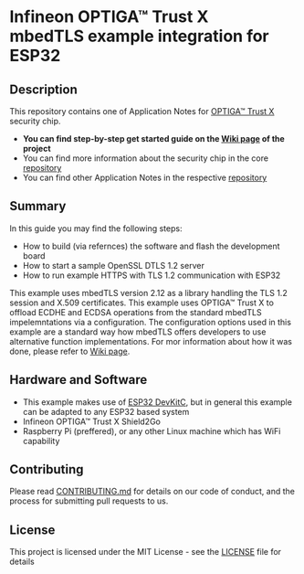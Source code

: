 # Infineon OPTIGA&trade; Trust X </br> mbedTLS example integration for ESP32

## Description

This repository contains one of Application Notes for [OPTIGA™ Trust X](www.infineon.com/optiga-trust-x) security chip.

* **You can find step-by-step get started guide on the [Wiki page](https://github.com/Infineon/mbedtls-optiga-trust-x/wiki) of the project**
* You can find more information about the security chip in the core [repository](https://github.com/Infineon/optiga-trust-x)
* You can find other Application Notes in the respective [repository](https://github.com/Infineon/appnotes-optiga-trust-x)

## Summary
In this guide you may find the following steps:
* How to build (via refernces) the software and flash the development board
* How to start a sample OpenSSL DTLS 1.2 server
* How to run example HTTPS with TLS 1.2 communication with ESP32

This example uses mbedTLS version 2.12 as a library handling the TLS 1.2 session and X.509 certificates. 
This example uses OPTIGA&trade; Trust X to offload ECDHE and ECDSA operations from the standard mbedTLS impelemntations via a configuration.
The configuration options used in this example are a standard way how mbedTLS offers developers to use alternative function implementations.
For mor information about how it was done, please refer to [Wiki page](https://github.com/Infineon/mbedtls-optiga-trust-x/wiki).

## Hardware and Software
* This example makes use of [ESP32 DevKitC](https://www.espressif.com/en/products/hardware/esp32-devkitc/overview), but in general this example can be adapted to any ESP32 based system
* Infineon OPTIGA™ Trust X Shield2Go
* Raspberry Pi (preffered), or any other Linux machine which has WiFi capability

## Contributing
Please read [CONTRIBUTING.md](CONTRIBUTING.md) for details on our code of conduct, and the process for submitting pull requests to us.

## License
This project is licensed under the MIT License - see the [LICENSE](LICENSE) file for details

